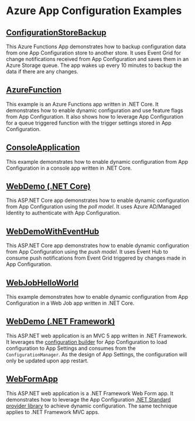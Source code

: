 # Azure App Configuration Examples

## [ConfigurationStoreBackup](./ConfigurationStoreBackup)
This Azure Functions App demonstrates how to backup configuration data from one App Configuration store to another store. It uses Event Grid for change notifications received from App Configuration and saves them in an Azure Storage queue. The app wakes up every 10 minutes to backup the data if there are any changes.

## [AzureFunction](./DotNetCore/AzureFunction)
This example is an Azure Functions app written in .NET Core. It demonstrates how to enable dynamic configuration and use feature flags from App Configuration. It also shows how to leverage App Configuration for a queue triggered function with the trigger settings stored in App Configuration.

## [ConsoleApplication](./DotNetCore/ConsoleApplication)
This example demonstrates how to enable dynamic configuration from App Configuration in a console app written in .NET Core.

## [WebDemo (.NET Core)](./DotNetCore/WebDemo)
This ASP.NET Core app demonstrates how to enable dynamic configuration from App Configuration using the *poll model*. It uses Azure AD/Managed Identity to authenticate with App Configuration.

## [WebDemoWithEventHub](./DotNetCore/WebDemoWithEventHub/WebDemoWithEventHub)
This ASP.NET Core app demonstrates how to enable dynamic configuration from App Configuration using the *push model*. It uses Event Hub to consume push notifications from Event Grid triggered by changes made in App Configuration.

## [WebJobHelloWorld](./DotNetCore/WebJobs/WebJobHelloWorld)
This example demonstrates how to enable dynamic configuration from App Configuration in a Web Job app written in .NET Core.

## [WebDemo (.NET Framework)](./DotNetFramework/WebDemo)
This ASP.NET web application is an MVC 5 app written in .NET Framework. It leverages the [configuration builder](https://www.nuget.org/packages/Microsoft.Configuration.ConfigurationBuilders.AzureAppConfiguration/) for App Configuration to load configuration to App Settings and consumes from the `ConfigurationManager`. As the design of App Settings, the configuration will only be updated upon app restart.

## [WebFormApp](./DotNetFramework/WebFormApp)
This ASP.NET web application is a .NET Framework Web Form app. It demonstrates how to leverage the App Configuration [.NET Standard provider library](https://www.nuget.org/packages/Microsoft.Extensions.Configuration.AzureAppConfiguration/) to achieve dynamic configuration. The same technique applies to .NET Framework MVC apps.
